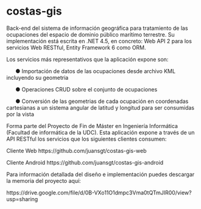 # costas-gis
Back-end del sistema de información geográfica para tratamiento de
las ocupaciones del espacio de dominio público marítimo terrestre. Su implementación está escrita en .NET 4.5, en concreto: Web API 2 para los servicios Web RESTful, Entity Framework 6 como ORM.
<p></p>
Los servicios más representativos que la aplicación expone son:
<p></p>
&nbsp;&nbsp;&nbsp;&nbsp;&nbsp;&nbsp;● Importación de datos de las ocupaciones desde archivo KML incluyendo su geometria<p></p>
&nbsp;&nbsp;&nbsp;&nbsp;&nbsp;&nbsp;● Operaciones CRUD sobre el conjunto de ocupaciones<p></p>
&nbsp;&nbsp;&nbsp;&nbsp;&nbsp;&nbsp;● Conversión de las geometrias de cada ocupación en coordenadas cartesianas a un sistema angular de latitud y longitud para ser consumidas por la vista<p></p>


Forma parte del Proyecto de Fin de Máster en Ingeniería Informática (Facultad de informática de la UDC). Esta aplicación expone a través de un API RESTful los servicios que los siguientes clientes consumen:
<p></p>
Cliente Web https://github.com/juansgt/costas-gis-web
<p></p>
Cliente Android https://github.com/juansgt/costas-gis-android
<p></p>
Para información detallada del diseño e implementación puedes descargar la memoria del proyecto aquí: 
<p></p>
https://drive.google.com/file/d/0B-VXo11O1dmpc3Vma0tQTmJIR00/view?usp=sharing
